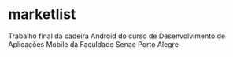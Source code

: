 # marketlist
Trabalho final da cadeira Android do curso de Desenvolvimento de Aplicações Mobile da Faculdade Senac Porto Alegre
